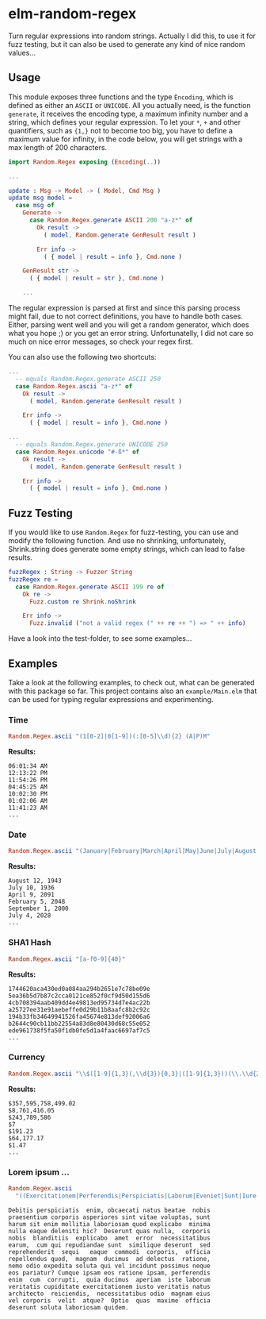 # elm-random-regex

Turn regular expressions into random strings. Actually I did this, to use it for
fuzz testing, but it can also be used to generate any kind of nice random
values...


## Usage

This module exposes three functions and the type `Èncoding`, which is defined as
either an `ASCII` or `UNICODE`. All you actually need, is the function
`generate`, it receives the encoding type, a maximum infinity number and a
string, which defines your regular expression. To let your `*`, `+` and other
quantifiers, such as `{1,}` not to become too big, you have to define a maximum
value for infinity, in the code below, you will get strings with a max length of
200 characters.

``` elm
import Random.Regex exposing (Encoding(..))

...

update : Msg -> Model -> ( Model, Cmd Msg )
update msg model =
  case msg of
    Generate ->
      case Random.Regex.generate ASCII 200 "a-z*" of
        Ok result ->
          ( model, Random.generate GenResult result )

        Err info ->
          ( { model | result = info }, Cmd.none )

    GenResult str ->
      ( { model | result = str }, Cmd.none )

    ...
```

The regular expression is parsed at first and since this parsing process might
fail, due to not correct definitions, you have to handle both cases. Either,
parsing went well and you will get a random generator, which does what you hope
;) or you get an error string. Unfortunatelly, I did not care so much on nice
error messages, so check your regex first.

You can also use the following two shortcuts:

``` elm
...
  -- equals Random.Regex.generate ASCII 250
  case Random.Regex.ascii "a-z*" of
    Ok result ->
      ( model, Random.generate GenResult result )

    Err info ->
      ( { model | result = info }, Cmd.none )

...
  -- equals Random.Regex.generate UNICODE 250
  case Random.Regex.unicode "#-ß*" of
    Ok result ->
      ( model, Random.generate GenResult result )

    Err info ->
      ( { model | result = info }, Cmd.none )
```

## Fuzz Testing

If you would like to use `Random.Regex` for fuzz-testing, you can use and modify
the following function. And use no shrinking, unfortunately, Shrink.string does
generate some empty strings, which can lead to false results.

``` elm
fuzzRegex : String -> Fuzzer String
fuzzRegex re =
  case Random.Regex.generate ASCII 199 re of
    Ok re ->
      Fuzz.custom re Shrink.noShrink

    Err info ->
      Fuzz.invalid ("not a valid regex (" ++ re ++ ") => " ++ info)
```

Have a look into the test-folder, to see some examples...

## Examples

Take a look at the following examples, to check out, what can be generated with
this package so far. This project contains also an `example/Main.elm` that can
be used for typing regular expressions and experimenting.

### Time

``` elm
Random.Regex.ascii "(1[0-2]|0[1-9])(:[0-5]\\d){2} (A|P)M"
```

__Results:__

``` text
06:01:34 AM
12:13:22 PM
11:54:26 PM
04:45:25 AM
10:02:30 PM
01:02:06 AM
11:41:23 AM
...
```

### Date

``` elm
Random.Regex.ascii "(January|February|March|April|May|June|July|August|September|October|November|December) ([1-9]|[12][0-9]|3[01]), (19|20)\\d\\d"
```

__Results:__

``` text
August 12, 1943
July 10, 1936
April 9, 2091
February 5, 2048
September 1, 2000
July 4, 2028
...
```

### SHA1 Hash

``` elm
Random.Regex.ascii "[a-f0-9]{40}"
```

__Results:__

``` text
1744620aca430ed0a084aa294b2651e7c78be09e
5ea36b5d7b87c2cca0121ce852f0cf9d50d155d6
4cb708394aab409dd4e49813ed95734d7e4ac22b
a25727ee31e91aebeffe0d29b11b8aafc8b2c92c
194b33fb34649941526fa45674e813def92006a6
b2644c90cb11bb22554a83d8e80430d68c55e052
ede961738f5fa50f1db0fe5d1a4faac6697af7c5
...
```

### Currency

``` elm
Random.Regex.ascii "\\$([1-9]{1,3}(,\\d{3}){0,3}|([1-9]{1,3}))(\\.\\d{2})?"
```

__Results:__

``` text
$357,595,758,499.02
$8,761,416.05
$243,789,586
$7
$191.23
$64,177.17
$1.47
...
```

### Lorem ipsum ...

``` elm
Random.Regex.ascii
  "((Exercitationem|Perferendis|Perspiciatis|Laborum|Eveniet|Sunt|Iure|Nam|Nobis|Eum|Cum|Officiis|Excepturi|Odio|Consectetur|Quasi|Aut|Quisquam|Vel|Eligendi|Itaque|Non|Odit|Tempore|Quaerat|Dignissimos|Facilis|Neque|Nihil|Expedita|Vitae|Vero|Ipsum|Nisi|Animi|Cumque|Pariatur|Velit|Modi|Natus|Iusto|Eaque|Sequi|Illo|Sed|Ex|Et|Voluptatibus|Tempora|Veritatis|Ratione|Assumenda|Incidunt|Nostrum|Placeat|Aliquid|Fuga|Provident|Praesentium|Rem|Necessitatibus|Suscipit|Adipisci|Quidem|Possimus|Voluptas|Debitis|Sint|Accusantium|Unde|Sapiente|Voluptate|Qui|Aspernatur|Laudantium|Soluta|Amet|Quo|Aliquam|Saepe|Culpa|Libero|Ipsa|Dicta|Reiciendis|Nesciunt|Doloribus|Autem|Impedit|Minima|Maiores|Repudiandae|Ipsam|Obcaecati|Ullam|Enim|Totam|Delectus|Ducimus|Quis|Voluptates|Dolores|Molestiae|Harum|Dolorem|Quia|Voluptatem|Molestias|Magni|Distinctio|Omnis|Illum|Dolorum|Voluptatum|Ea|Quas|Quam|Corporis|Quae|Blanditiis|Atque|Deserunt|Laboriosam|Earum|Consequuntur|Hic|Cupiditate|Quibusdam|Accusamus|Ut|Rerum|Error|Minus|Eius|Ab|Ad|Nemo|Fugit|Officia|At|In|Id|Quos|Reprehenderit|Numquam|Iste|Fugiat|Sit|Inventore|Beatae|Repellendus|Magnam|Recusandae|Quod|Explicabo|Doloremque|Aperiam|Consequatur|Asperiores|Commodi|Optio|Dolor|Labore|Temporibus|Repellat|Veniam|Architecto|Est|Esse|Mollitia|Nulla|A|Similique|Eos|Alias|Dolore|Tenetur|Deleniti|Porro|Facere|Maxime|Corrupti)( (exercitationem|perferendis|perspiciatis|laborum|eveniet|sunt|iure|nam|nobis|eum|cum|officiis|excepturi|odio|consectetur|quasi|aut|quisquam|vel|eligendi|itaque|non|odit|tempore|quaerat|dignissimos|facilis|neque|nihil|expedita|vitae|vero|ipsum|nisi|animi|cumque|pariatur|velit|modi|natus|iusto|eaque|sequi|illo|sed|ex|et|voluptatibus|tempora|veritatis|ratione|assumenda|incidunt|nostrum|placeat|aliquid|fuga|provident|praesentium|rem|necessitatibus|suscipit|adipisci|quidem|possimus|voluptas|debitis|sint|accusantium|unde|sapiente|voluptate|qui|aspernatur|laudantium|soluta|amet|quo|aliquam|saepe|culpa|libero|ipsa|dicta|reiciendis|nesciunt|doloribus|autem|impedit|minima|maiores|repudiandae|ipsam|obcaecati|ullam|enim|totam|delectus|ducimus|quis|voluptates|dolores|molestiae|harum|dolorem|quia|voluptatem|molestias|magni|distinctio|omnis|illum|dolorum|voluptatum|ea|quas|quam|corporis|quae|blanditiis|atque|deserunt|laboriosam|earum|consequuntur|hic|cupiditate|quibusdam|accusamus|ut|rerum|error|minus|eius|ab|ad|nemo|fugit|officia|at|in|id|quos|reprehenderit|numquam|iste|fugiat|sit|inventore|beatae|repellendus|magnam|recusandae|quod|explicabo|doloremque|aperiam|consequatur|asperiores|commodi|optio|dolor|labore|temporibus|repellat|veniam|architecto|est|esse|mollitia|nulla|a|similique|eos|alias|dolore|tenetur|deleniti|porro|facere|maxime|corrupti)){2,12}(, (exercitationem|perferendis|perspiciatis|laborum|eveniet|sunt|iure|nam|nobis|eum|cum|officiis|excepturi|odio|consectetur|quasi|aut|quisquam|vel|eligendi|itaque|non|odit|tempore|quaerat|dignissimos|facilis|neque|nihil|expedita|vitae|vero|ipsum|nisi|animi|cumque|pariatur|velit|modi|natus|iusto|eaque|sequi|illo|sed|ex|et|voluptatibus|tempora|veritatis|ratione|assumenda|incidunt|nostrum|placeat|aliquid|fuga|provident|praesentium|rem|necessitatibus|suscipit|adipisci|quidem|possimus|voluptas|debitis|sint|accusantium|unde|sapiente|voluptate|qui|aspernatur|laudantium|soluta|amet|quo|aliquam|saepe|culpa|libero|ipsa|dicta|reiciendis|nesciunt|doloribus|autem|impedit|minima|maiores|repudiandae|ipsam|obcaecati|ullam|enim|totam|delectus|ducimus|quis|voluptates|dolores|molestiae|harum|dolorem|quia|voluptatem|molestias|magni|distinctio|omnis|illum|dolorum|voluptatum|ea|quas|quam|corporis|quae|blanditiis|atque|deserunt|laboriosam|earum|consequuntur|hic|cupiditate|quibusdam|accusamus|ut|rerum|error|minus|eius|ab|ad|nemo|fugit|officia|at|in|id|quos|reprehenderit|numquam|iste|fugiat|sit|inventore|beatae|repellendus|magnam|recusandae|quod|explicabo|doloremque|aperiam|consequatur|asperiores|commodi|optio|dolor|labore|temporibus|repellat|veniam|architecto|est|esse|mollitia|nulla|a|similique|eos|alias|dolore|tenetur|deleniti|porro|facere|maxime|corrupti)( (exercitationem|perferendis|perspiciatis|laborum|eveniet|sunt|iure|nam|nobis|eum|cum|officiis|excepturi|odio|consectetur|quasi|aut|quisquam|vel|eligendi|itaque|non|odit|tempore|quaerat|dignissimos|facilis|neque|nihil|expedita|vitae|vero|ipsum|nisi|animi|cumque|pariatur|velit|modi|natus|iusto|eaque|sequi|illo|sed|ex|et|voluptatibus|tempora|veritatis|ratione|assumenda|incidunt|nostrum|placeat|aliquid|fuga|provident|praesentium|rem|necessitatibus|suscipit|adipisci|quidem|possimus|voluptas|debitis|sint|accusantium|unde|sapiente|voluptate|qui|aspernatur|laudantium|soluta|amet|quo|aliquam|saepe|culpa|libero|ipsa|dicta|reiciendis|nesciunt|doloribus|autem|impedit|minima|maiores|repudiandae|ipsam|obcaecati|ullam|enim|totam|delectus|ducimus|quis|voluptates|dolores|molestiae|harum|dolorem|quia|voluptatem|molestias|magni|distinctio|omnis|illum|dolorum|voluptatum|ea|quas|quam|corporis|quae|blanditiis|atque|deserunt|laboriosam|earum|consequuntur|hic|cupiditate|quibusdam|accusamus|ut|rerum|error|minus|eius|ab|ad|nemo|fugit|officia|at|in|id|quos|reprehenderit|numquam|iste|fugiat|sit|inventore|beatae|repellendus|magnam|recusandae|quod|explicabo|doloremque|aperiam|consequatur|asperiores|commodi|optio|dolor|labore|temporibus|repellat|veniam|architecto|est|esse|mollitia|nulla|a|similique|eos|alias|dolore|tenetur|deleniti|porro|facere|maxime|corrupti)){2,12}){0,5}[.?] ){1,4}"
```

``` text
Debitis perspiciatis  enim, obcaecati natus beatae  nobis
praesentium corporis asperiores sint vitae voluptas, sunt
harum sit enim mollitia laboriosam quod explicabo  minima
nulla eaque deleniti hic?  Deserunt quas nulla,  corporis
nobis  blanditiis  explicabo  amet  error  necessitatibus
earum,  cum qui repudiandae sunt  similique deserunt  sed
reprehenderit  sequi   eaque  commodi  corporis,  officia
repellendus quod,  magnam  ducimus  ad delectus  ratione,
nemo odio expedita soluta qui vel incidunt possimus neque
eos pariatur? Cumque ipsam eos ratione ipsam, perferendis
enim  cum  corrupti,  quia ducimus  aperiam  iste laborum
veritatis cupiditate exercitationem iusto veritatis natus
architecto  reiciendis,  necessitatibus odio  magnam eius
vel corporis  velit  atque?  Optio  quas  maxime  officia
deserunt soluta laboriosam quidem.
```
